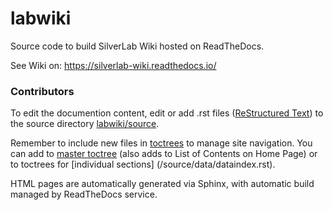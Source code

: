 # labwiki
 
Source code to build SilverLab Wiki hosted on ReadTheDocs.

See Wiki on: https://silverlab-wiki.readthedocs.io/


### Contributors

To edit the documention content, edit or add .rst files ([ReStructured Text](https://thomas-cokelaer.info/tutorials/sphinx/rest_syntax.html)) to the source directory [labwiki/source](/source). 

Remember to include new files in [toctrees](https://www.sphinx-doc.org/en/1.5/markup/toctree.html) to manage site navigation. You can add to [master toctree](/source/index.rst) (also adds to List of Contents on Home Page) or to toctrees for [individual sections] (/source/data/dataindex.rst).

HTML pages are automatically generated via Sphinx, with automatic build managed by ReadTheDocs service. 
